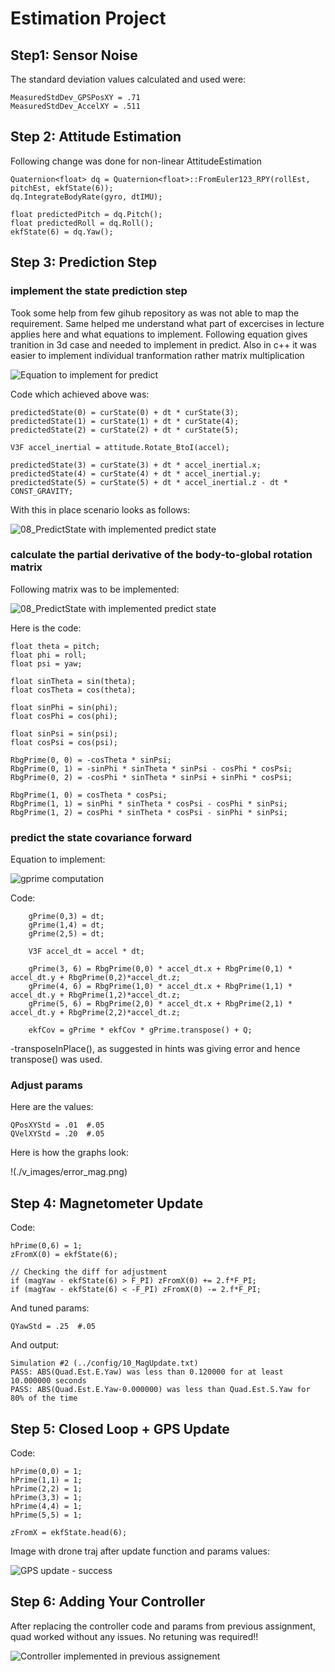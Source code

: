# Estimation Project #

## Step1: Sensor Noise ##

The standard deviation values calculated and used were:

	MeasuredStdDev_GPSPosXY = .71
	MeasuredStdDev_AccelXY = .511

## Step 2: Attitude Estimation ##

Following change was done for non-linear AttitudeEstimation

	Quaternion<float> dq = Quaternion<float>::FromEuler123_RPY(rollEst, pitchEst, ekfState(6));
	dq.IntegrateBodyRate(gyro, dtIMU);
		
	float predictedPitch = dq.Pitch();
	float predictedRoll = dq.Roll();
	ekfState(6) = dq.Yaw();

## Step 3: Prediction Step ##

### implement the state prediction step ###

Took some help from few gihub repository as was not able to map the requirement. Same helped me understand what part of excercises in lecture applies here and what equations to implement. Following equation gives tranition in 3d case and needed to implement in predict. Also in c++ it was easier to implement individual tranformation rather matrix multiplication

![Equation to implement for predict](./v_images/predict_equation.png)

Code which achieved above was:

	predictedState(0) = curState(0) + dt * curState(3);
	predictedState(1) = curState(1) + dt * curState(4);
	predictedState(2) = curState(2) + dt * curState(5);
		
	V3F accel_inertial = attitude.Rotate_BtoI(accel);
		
	predictedState(3) = curState(3) + dt * accel_inertial.x;
	predictedState(4) = curState(4) + dt * accel_inertial.y;
	predictedState(5) = curState(5) + dt * accel_inertial.z - dt * CONST_GRAVITY;


With this in place scenario looks as follows:

![08_PredictState with implemented predict state](./v_images/predictState.png)

### calculate the partial derivative of the body-to-global rotation matrix ###

Following matrix was to be implemented:

![08_PredictState with implemented predict state](./v_images/Rbg_prime.png)

Here is the code:

		
	float theta = pitch;
	float phi = roll;
	float psi = yaw;
		
	float sinTheta = sin(theta);
	float cosTheta = cos(theta);
		
	float sinPhi = sin(phi);
	float cosPhi = cos(phi);
			
	float sinPsi = sin(psi);
	float cosPsi = cos(psi);
		
	RbgPrime(0, 0) = -cosTheta * sinPsi;
	RbgPrime(0, 1) = -sinPhi * sinTheta * sinPsi - cosPhi * cosPsi;
	RbgPrime(0, 2) = -cosPhi * sinTheta * sinPsi + sinPhi * cosPsi;
		
	RbgPrime(1, 0) = cosTheta * cosPsi;
	RbgPrime(1, 1) = sinPhi * sinTheta * cosPsi - cosPhi * sinPsi;
	RbgPrime(1, 2) = cosPhi * sinTheta * cosPsi - sinPhi * sinPsi;
		

### predict the state covariance forward ###

Equation to implement:

![gprime computation](./v_images/gprime.png)

Code:

		gPrime(0,3) = dt;
		gPrime(1,4) = dt;
		gPrime(2,5) = dt;
		
		V3F accel_dt = accel * dt;
		
		gPrime(3, 6) = RbgPrime(0,0) * accel_dt.x + RbgPrime(0,1) * accel_dt.y + RbgPrime(0,2)*accel_dt.z;
		gPrime(4, 6) = RbgPrime(1,0) * accel_dt.x + RbgPrime(1,1) * accel_dt.y + RbgPrime(1,2)*accel_dt.z;
		gPrime(5, 6) = RbgPrime(2,0) * accel_dt.x + RbgPrime(2,1) * accel_dt.y + RbgPrime(2,2)*accel_dt.z;
		
		ekfCov = gPrime * ekfCov * gPrime.transpose() + Q;

-transposeInPlace(), as suggested in hints was giving error and hence transpose() was used.

### Adjust params ###

Here are the values:

	QPosXYStd = .01  #.05
	QVelXYStd = .20	 #.05

Here is how the graphs look:

!(./v_images/error_mag.png)

## Step 4: Magnetometer Update ##

Code:

	hPrime(0,6) = 1;
	zFromX(0) = ekfState(6); 
		
	// Checking the diff for adjustment
	if (magYaw - ekfState(6) > F_PI) zFromX(0) += 2.f*F_PI;
	if (magYaw - ekfState(6) < -F_PI) zFromX(0) -= 2.f*F_PI;

And tuned params:

	QYawStd = .25  #.05

And output:

	Simulation #2 (../config/10_MagUpdate.txt)
	PASS: ABS(Quad.Est.E.Yaw) was less than 0.120000 for at least 10.000000 seconds
	PASS: ABS(Quad.Est.E.Yaw-0.000000) was less than Quad.Est.S.Yaw for 80% of the time

## Step 5: Closed Loop + GPS Update ##

Code:

	hPrime(0,0) = 1;
	hPrime(1,1) = 1;
	hPrime(2,2) = 1;
	hPrime(3,3) = 1;
	hPrime(4,4) = 1;
	hPrime(5,5) = 1;
		
	zFromX = ekfState.head(6);


Image with drone traj after update function and params values:

![GPS update - success](./v_images/gps_update.png)

## Step 6: Adding Your Controller ##

After replacing the controller code and params from previous assignment, quad worked without any issues. No retuning was required!! 

![Controller implemented in previous assignement](./v_images/changed_controller.png)
